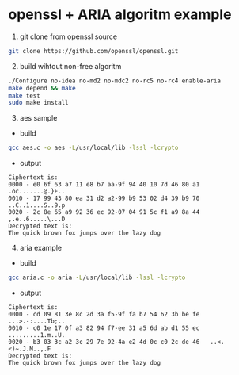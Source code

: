 openssl + ARIA algoritm example
===

1. git clone from openssl source
```bash
git clone https://github.com/openssl/openssl.git
```

2. build wihtout non-free algoritm
```bash
./Configure no-idea no-md2 no-mdc2 no-rc5 no-rc4 enable-aria
make depend && make
make test
sudo make install
```

3. aes sample

* build
```bash
gcc aes.c -o aes -L/usr/local/lib -lssl -lcrypto
```
* output
```
Ciphertext is:
0000 - e0 6f 63 a7 11 e8 b7 aa-9f 94 40 10 7d 46 80 a1   .oc.......@.}F..
0010 - 17 99 43 80 ea 31 d2 a2-99 b9 53 02 d4 39 b9 70   ..C..1....S..9.p
0020 - 2c 8e 65 a9 92 36 ec 92-07 04 91 5c f1 a9 8a 44   ,.e..6.....\...D
Decrypted text is:
The quick brown fox jumps over the lazy dog
```
4. aria example

* build
```bash
gcc aria.c -o aria -L/usr/local/lib -lssl -lcrypto
```
* output
```
Ciphertext is:
0000 - cd 09 81 3e 8c 2d 3a f5-9f fa b7 54 62 3b be fe   ...>.-:....Tb;..
0010 - c0 1e 17 0f a3 82 94 f7-ee 31 a5 6d ab d1 55 ec   .........1.m..U.
0020 - b3 03 3c a2 3c 29 7e 92-4a e2 4d 0c c0 2c de 46   ..<.<)~.J.M..,.F
Decrypted text is:
The quick brown fox jumps over the lazy dog
```